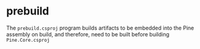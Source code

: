 # prebuild

The `prebuild.csproj` program builds artifacts to be embedded into the Pine assembly on build, and therefore, need to be built before building `Pine.Core.csproj`

